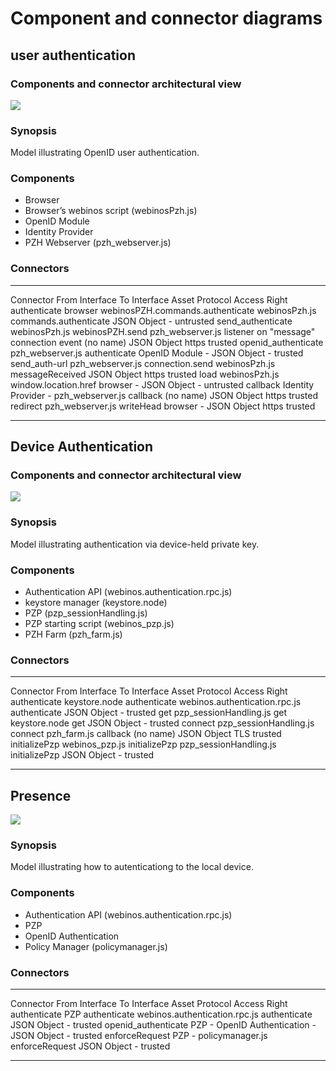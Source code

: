 Component and connector diagrams
================================

user authentication
-------------------

### Components and connector architectural view

![](openid_auth_cnc_odg.png)

### Synopsis

Model illustrating OpenID user authentication.

### Components

-   Browser
-   Browser’s webinos script (webinosPzh.js)
-   OpenID Module
-   Identity Provider
-   PZH Webserver (pzh_webserver.js)

### Connectors

  -------------------------- ----------------------- ---------------------------------- ----------------------- ---------------------------------------------------- ------------- ---------- --------------
  Connector                  From                    Interface                          To                      Interface                                            Asset         Protocol   Access Right
  authenticate               browser                 webinosPZH.commands.authenticate   webinosPzh.js           commands.authenticate                                JSON Object   -          untrusted
  send_authenticate     webinosPzh.js           webinosPZH.send                    pzh_webserver.js   listener on "message" connection event (no name)   JSON Object   https      trusted
  openid_authenticate   pzh_webserver.js   authenticate                       OpenID Module           -                                                    JSON Object   -          trusted
  send_auth-url         pzh_webserver.js   connection.send                    webinosPzh.js           messageReceived                                      JSON Object   https      trusted
  load                       webinosPzh.js           window.location.href               browser                 -                                                    JSON Object   -          untrusted
  callback                   Identity Provider       -                                  pzh_webserver.js   callback (no name)                                   JSON Object   https      trusted
  redirect                   pzh_webserver.js   writeHead                          browser                 -                                                    JSON Object   https      trusted
  -------------------------- ----------------------- ---------------------------------- ----------------------- ---------------------------------------------------- ------------- ---------- --------------

Device Authentication
---------------------

### Components and connector architectural view

![](device-held_private_key_cnc_odg.png)

### Synopsis

Model illustrating authentication via device-held private key.

### Components

-   Authentication API (webinos.authentication.rpc.js)
-   keystore manager (keystore.node)
-   PZP (pzp_sessionHandling.js)
-   PZP starting script (webinos_pzp.js)
-   PZH Farm (pzh_farm.js)

### Connectors

  --------------- ----------------------------- --------------- ------------------------------- -------------------- ------------- ---------- --------------
  Connector       From                          Interface       To                              Interface            Asset         Protocol   Access Right
  authenticate    keystore.node                 authenticate    webinos.authentication.rpc.js   authenticate         JSON Object   -          trusted
  get             pzp_sessionHandling.js   get             keystore.node                   get                  JSON Object   -          trusted
  connect         pzp_sessionHandling.js   connect         pzh_farm.js                callback (no name)   JSON Object   TLS        trusted
  initializePzp   webinos_pzp.js           initializePzp   pzp_sessionHandling.js     initializePzp        JSON Object   -          trusted
  --------------- ----------------------------- --------------- ------------------------------- -------------------- ------------- ---------- --------------

Presence
--------

![](presence_cnc_odg.png)

### Synopsis

Model illustrating how to autenticationg to the local device.

### Components

-   Authentication API (webinos.authentication.rpc.js)
-   PZP
-   OpenID Authentication
-   Policy Manager (policymanager.js)

### Connectors

  -------------------------- ------ -------------- ------------------------------- ---------------- ------------- ---------- --------------
  Connector                  From   Interface      To                              Interface        Asset         Protocol   Access Right
  authenticate               PZP    authenticate   webinos.authentication.rpc.js   authenticate     JSON Object   -          trusted
  openid_authenticate   PZP    -              OpenID Authentication           -                JSON Object   -          trusted
  enforceRequest             PZP    -              policymanager.js                enforceRequest   JSON Object   -          trusted
  -------------------------- ------ -------------- ------------------------------- ---------------- ------------- ---------- --------------


